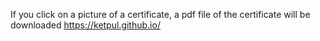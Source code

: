If you click on a picture of a certificate, a pdf file of the certificate will be downloaded
https://ketpul.github.io/
